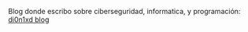 Blog donde escribo sobre ciberseguridad, informatica, y programación: [di0n1xd blog](https://di0n1xd.github.io/)
